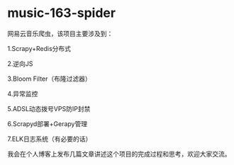 # music-163-spider
网易云音乐爬虫，该项目主要涉及到：


1.Scrapy+Redis分布式

2.逆向JS

3.Bloom Filter（布隆过滤器）

4.异常监控

5.ADSL动态拨号VPS防IP封禁

6.Scrapyd部署+Gerapy管理

7.ELK日志系统（有必要的话）


我会在个人博客上发布几篇文章讲述这个项目的完成过程和思考，欢迎大家交流。
